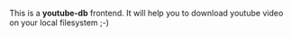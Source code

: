 This is a **youtube-db** frontend. It will help you to download youtube video on your local filesystem ;-)